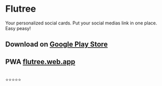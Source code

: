 # Flutree

Your personalized social cards. Put your social medias link in one place. Easy peasy!

## Download on [Google Play Store](https://play.google.com/store/apps/details?id=com.iqmal.linktreeflutter)

## PWA [flutree.web.app](https://flutree.web.app)

\
:star::star::star::star::star:
